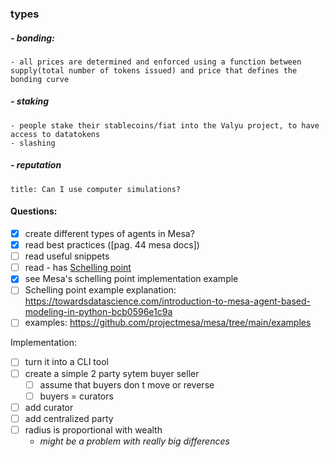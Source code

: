  
### types
##### - bonding:
	- all prices are determined and enforced using a function between supply(total number of tokens issued) and price that defines the bonding curve
##### - staking
	- people stake their stablecoins/fiat into the Valyu project, to have access to datatokens
	- slashing
#####  - reputation
```ad-question
title: Can I use computer simulations?

```





#### Questions:
- [x] create different types of agents in Mesa?
- [x] read best practices ([pag. 44 mesa docs])
- [ ] read useful snippets 
- [ ] read - has [Schelling point](http://nifty.stanford.edu/2014/mccown-schelling-model-segregation/) 
- [x] see Mesa's schelling point implementation example 
- [ ] Schelling point example explanation: https://towardsdatascience.com/introduction-to-mesa-agent-based-modeling-in-python-bcb0596e1c9a
- [ ] examples: https://github.com/projectmesa/mesa/tree/main/examples

Implementation:
- [ ] turn it into a CLI tool
- [ ] create a simple 2 party sytem buyer seller 
	- [ ] assume that buyers don t move or reverse
	- [ ] buyers = curators
- [ ] add curator
- [ ] add centralized party 
- [ ] radius is proportional with wealth
	- *might be a problem with really big differences*


